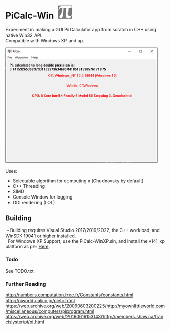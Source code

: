 # PiCalc-Win &nbsp;<img src="https://github.com/Alex313031/PiCalc-Win/blob/main/res/64.png" width="42">

Experiment in making a GUI Pi Calculator app from scratch in C++ using native Win32 API.  
Compatible with Windows XP and up.

<img src="https://github.com/Alex313031/PiCalc-Win/blob/main/screenshot.png" width="480">

Uses:  
  - Selectable algorithm for computing π (Chudnovsky by default)  
  - C++ Threading  
  - SIMD  
  - Console Window for logging  
  - GDI rendering (LOL)  

## Building

 &nbsp;&ndash; Building requires Visual Studio 2017/2019/2022, the C++ workload, and WinSDK 19041 or higher installed.  
 &nbsp; For Windows XP Support, use the PiCalc-WinXP.sln, and install the v141_xp platform as per [Here](https://learn.microsoft.com/en-us/cpp/build/configuring-programs-for-windows-xp).

### Todo

See TODO.txt

### Further Reading

  http://numbers.computation.free.fr/Constants/constants.html  
  http://piworld.calico.jp/pietc.html  
  https://web.archive.org/web/20090603200225/http://myownlittleworld.com/miscellaneous/computers/piprogram.html  
  https://web.archive.org/web/20160616153143/http://members.shaw.ca/francislyster/pi/pi.html
